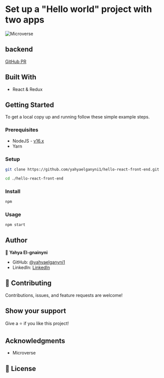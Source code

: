 # Set up a "Hello world" project with two apps

![Microverse](https://img.shields.io/badge/Microverse-blueviolet)

## backend

[GitHub PR](https://github.com/yahyaelganyni1/hello-rails-back-end/pull/1)

## Built With

- React & Redux

## Getting Started

To get a local copy up and running follow these simple example steps.

### Prerequisites

- NodeJS - [v16.x](https://nodejs.org/en/)
- Yarn

### Setup

```bash
git clone https://github.com/yahyaelganyni1/hello-react-front-end.git

cd ./hello-react-front-end
```

### Install

```bash
npm
```

### Usage

```bash
npm start
```

## Author

👤 **Yahya El-gnainyni**

- GitHub: [@yahyaelganyni1](https://github.com/yahyaelganyni1)
- LinkedIn: [LinkedIn](https://www.linkedin.com/in/yahya-el-ganayni-a456115b/)

## 🤝 Contributing

Contributions, issues, and feature requests are welcome!

## Show your support

Give a ⭐️ if you like this project!

## Acknowledgments

- Microverse

## 📝 License
